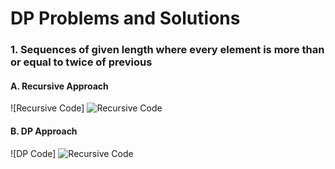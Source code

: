 # DP Problems and Solutions

### 1. Sequences of given length where every element is more than or equal to twice of previous

#### A. Recursive Approach
![Recursive Code]
<img src="https://freeimage.host/i/R8c2wv" alt="Recursive Code" border="0">

#### B. DP Approach
![DP Code]
<img src="https://freeimage.host/i/R8cdAJ" alt="Recursive Code" border="0">

